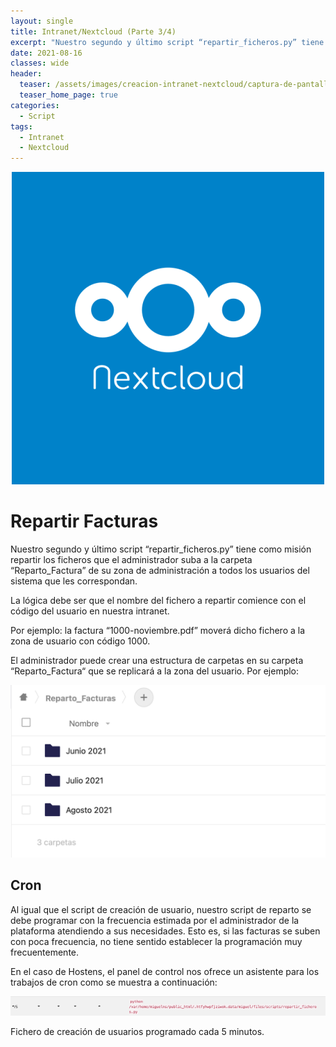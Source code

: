 ```yaml
---
layout: single
title: Intranet/Nextcloud (Parte 3/4)
excerpt: "Nuestro segundo y último script “repartir_ficheros.py” tiene como misión repartir los ficheros que el administrador suba a la carpeta “Reparto_Factura” de su zona de administración a todos los usuarios del sistema que les correspondan."
date: 2021-08-16
classes: wide
header:
  teaser: /assets/images/creacion-intranet-nextcloud/captura-de-pantalla-2021-08-14-a-las-17.42.27.png
  teaser_home_page: true
categories:
  - Script
tags:
  - Intranet
  - Nextcloud
---
```


<p align="center">
<img src="/assets/images/creacion-intranet-nextcloud/nextcloud-square-logo.png">
</p>

# Repartir Facturas

Nuestro segundo y último script “repartir_ficheros.py” tiene como misión repartir los ficheros que el administrador suba a la carpeta “Reparto_Factura” de su zona de administración a todos los usuarios del sistema que les correspondan.

La lógica debe ser que el nombre del fichero a repartir comience con el código del usuario en nuestra intranet.

Por ejemplo: la factura “1000-noviembre.pdf” moverá dicho fichero a la zona de usuario con código 1000.

El administrador puede crear una estructura de carpetas en su carpeta “Reparto_Factura“ que se replicará a la zona del usuario. Por ejemplo:

<p align="center">
<img src="/assets/images/creacion-intranet-nextcloud/captura-de-pantalla-2021-08-14-a-las-17.42.27.png">
</p>

## Cron

Al igual que el script de creación de usuario, nuestro script de reparto se debe programar con la frecuencia estimada por el administrador de la plataforma atendiendo a sus necesidades. Esto es, si las facturas se suben con poca frecuencia, no tiene sentido establecer la programación muy frecuentemente.

En el caso de Hostens, el panel de control nos ofrece un asistente para los trabajos de cron como se muestra a continuación:

<p align="center">
<img src="/assets/images/creacion-intranet-nextcloud/captura-de-pantalla-2021-08-14-a-las-17.48.30.png">
</p>

Fichero de creación de usuarios programado cada 5 minutos.
